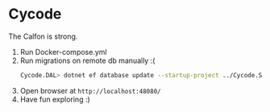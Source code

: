 # Cycode

The Calfon is strong.
1. Run Docker-compose.yml
2. Run migrations on remote db manually :(
    ```bash
    Cycode.DAL> dotnet ef database update --startup-project ../Cycode.SI
    ```
3. Open browser at `http://localhost:48080/`
4. Have fun exploring :)